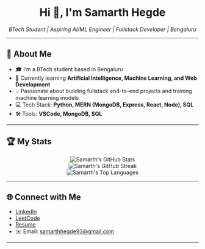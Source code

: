 <!-- Profile README for SamarthHegde046 -->

<h1 align="center">Hi 👋, I'm Samarth Hegde</h1>
<p align="center">
  <em>BTech Student | Aspiring AI/ML Engineer | Fullstack Developer | Bengaluru</em>
</p>

---

## 🚀 About Me

- 🎓 I’m a BTech student based in Bengaluru
- 🌱 Currently learning **Artificial Intelligence, Machine Learning, and Web Development**
- 💡 Passionate about building fullstack end-to-end projects and training machine learning models
- 💻 Tech Stack: **Python, MERN (MongoDB, Express, React, Node), SQL**
- 🛠️ Tools: **VSCode, MongoDB, SQL**

---

## 🏆 My Stats

<p align="center">
  <img src="https://github-readme-stats.vercel.app/api?username=SamarthHegde046&show_icons=true&theme=radical" alt="Samarth's GitHub Stats" /><br>
  <img src="https://github-readme-streak-stats.herokuapp.com/?user=SamarthHegde046&theme=radical" alt="Samarth's GitHub Streak" /><br>
  <img src="https://github-readme-stats.vercel.app/api/top-langs/?username=SamarthHegde046&layout=compact&theme=radical" alt="Samarth's Top Languages" />
</p>

---

## 🌐 Connect with Me

- [LinkedIn](https://www.linkedin.com/in/samarth-hegde-b338562a0/)
- [LeetCode](https://leetcode.com/u/SamarthHegde/)
- [Resume](https://drive.google.com/file/d/1rsINAfhZIukoOW6tzWRTMDAHXMsIUYIJ/view?usp=sharing)
- ✉️ Email: samarthhegde93@gmail.com

---

<!--
**SamarthHegde046/SamarthHegde046** is a ✨ special ✨ repository because its `README.md` (this file) appears on your GitHub profile.
-->
